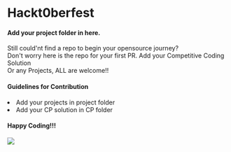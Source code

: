 # Hackt0berfest

#### Add your project folder in here.

<p> Still could'nt find a repo to begin your opensource journey? </br>
Don't worry here is the repo for your first PR. Add your Competitive Coding Solution </br>
Or any Projects, ALL are welcome!! </p>

#### Guidelines for Contribution

<li> Add your projects in project folder
<li> Add your CP solution in CP folder

#### Happy Coding!!!

<img src="https://hacktoberfest.digitalocean.com/_nuxt/img/logo-hacktoberfest-full.f42e3b1.svg" />

<!-- <img src="https://i0.wp.com/blog.bitergia.com/wp-content/uploads/2020/10/Screenshot_2020-09-30-GrimoireLab-Software-Development-and-Community-Analytics-platform3.png?fit=1348%2C749&ssl=1" /> -->
